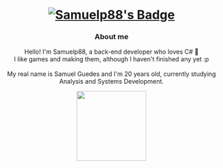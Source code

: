 <div align="center">
        <a href="#">
            <h1>
                <img src="https://img.shields.io/badge/Samuelp88-%230d1117.svg?style=for-the-badge&logoColor=white" alt="Samuelp88's Badge"/>
            </h1>
        </a>
        <h3>About me</h3>
        <p>
            Hello! I'm Samuelp88, a back-end developer who loves C# 👋
            <br/>
            I like games and making them, although I haven't finished any yet :p
            <br/>
            <br/>
            My real name is Samuel Guedes and I'm 20 years old, currently studying Analysis and Systems Development.
        </p>
</div>

<div align="center">
        <a href="#">
                <img height="160em" src="https://github-readme-stats.vercel.app/api/top-langs/?username=Samuelp88&layout=compact&langs_count=7&theme=radical"/>
        </a>
</div>
